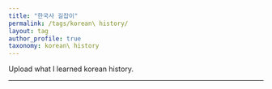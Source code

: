 ```yaml
---
title: "한국사 길잡이"
permalink: /tags/korean\ history/
layout: tag
author_profile: true
taxonomy: korean\ history
---
```


Upload what I learned korean history.  

- - -
